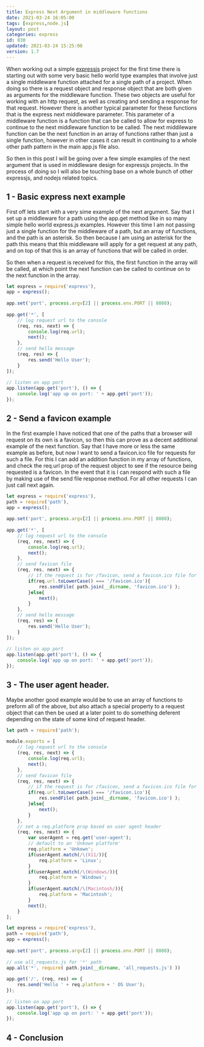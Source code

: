 ```yaml
---
title: Express Next Argument in middleware functions
date: 2021-03-24 16:05:00
tags: [express,node.js]
layout: post
categories: express
id: 830
updated: 2021-03-24 15:25:00
version: 1.7
---
```


When working out a simple [expressjs](https://expressjs.com/) project for the first time there is starting out with some very basic hello world type examples that involve just a single middleware function attached for a single path of a project. When doing so there is a request object and response object that are both given as arguments for the middleware function. These two objects are useful for working with an http request, as well as creating and sending a response for that request. However there is another typical parameter for these functions that is the express next middleware parameter. This parameter of a middleware function is a function that can be called to allow for express to continue to the next middleware function to be called. The next middileware function can be the next function in an array of functions rather than just a single function, however in other cases it can result in continuing to a whole other path pattern in the main app.js file also.

So then in this post I will be going over a few simple examples of the next argument that is used in middleware design for expressjs projects. In the process of doing so I will also be touching base on a whole bunch of other expressjs, and nodejs related topics.

<!-- more -->

## 1 - Basic express next example

First off lets start with a very sime example of the next argument. Say that I set up a middleware for a path using the app.get method like in so many simple hello world express.js examples. However this time I am not passing just a single function for the middleware of a path, but an array of functions, and the path is an asterisk. So then because I am using an asterisk for the path this means that this middleware will apply for a get request at any path, and on top of that this is an array of functions that will be called in order.

So then when a request is received for this, the first function in the array will be called, at which point the next function can be called to continue on to the next function in the array.

```js
let express = require('express'),
app = express();
 
app.set('port', process.argv[2] || process.env.PORT || 8080);
 
app.get('*', [
    // log request url to the console
    (req, res, next) => {
        console.log(req.url);
        next();
    },
    // send hello message
    (req, res) => {
        res.send('Hello User');
    }
]);
 
// listen on app port
app.listen(app.get('port'), () => {
    console.log('app up on port: ' + app.get('port'));
});
```

## 2 - Send a favicon example

In the first example I have noticed that one of the paths that a browser will request on its own is a favicon, so then this can prove as a decent additional example of the next function. Say that I have more or less the same example as before, but now I want to send a favicon.ico file for requests for such a file. For this I can add an addition function in my array of functions, and check the req.url prop of the request object to see if the resource being requested is a favicon. In the event that it is I can respond with such a file by making use of the send file response method. For all other requests I can just call next again.

```js
let express = require('express'),
path = require('path'),
app = express();
 
app.set('port', process.argv[2] || process.env.PORT || 8080);
 
app.get('*', [
    // log request url to the console
    (req, res, next) => {
        console.log(req.url);
        next();
    },
    // send favicon file
    (req, res, next) => {
        // if the request is for /favicon, send a favicon.ico file for the request
        if(req.url.toLowerCase() === '/favicon.ico'){
            res.sendFile( path.join(__dirname, 'favicon.ico') );
        }else{
            next();
        }
    },
    // send hello message
    (req, res) => {
        res.send('Hello User');
    }
]);
 
// listen on app port
app.listen(app.get('port'), () => {
    console.log('app up on port: ' + app.get('port'));
});
```

## 3 - The user agent header.

Maybe another good example would be to use an array of functions to preform all of the above, but also attach a special property to a request object that can then be used at a later point to do something deferent depending on the state of some kind of request header.

```js
let path = require('path');
 
module.exports = [
    // log request url to the console
    (req, res, next) => {
        console.log(req.url);
        next();
    },
    // send favicon file
    (req, res, next) => {
        // if the request is for /favicon, send a favicon.ico file for the request
        if(req.url.toLowerCase() === '/favicon.ico'){
            res.sendFile( path.join(__dirname, 'favicon.ico') );
        }else{
            next();
        }
    },
    // set a req.platform prop based on user agent header
    (req, res, next) => {
        var userAgent = req.get('user-agent');
        // default to an 'Unkown platform'
        req.platform = 'Unkown';
        if(userAgent.match(/\(X11/)){
            req.platform = 'Linux';
        }
        if(userAgent.match(/\(Windows/)){
            req.platform = 'Windows';
        }
        if(userAgent.match(/\(Macintosh/)){
            req.platform = 'Macintosh';
        }
        next();
    }
];
```

```js
let express = require('express'),
path = require('path'),
app = express();
 
app.set('port', process.argv[2] || process.env.PORT || 8080);
 
// use all_requests.js for '*' path
app.all('*', require( path.join(__dirname, 'all_requests.js') ))
 
app.get('/', (req, res) => {
    res.send('Hello ' + req.platform + ' OS User');
});
 
// listen on app port
app.listen(app.get('port'), () => {
    console.log('app up on port: ' + app.get('port'));
});
```

## 4 - Conclusion

